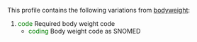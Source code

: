 This profile contains the following variations from [bodyweight](http://hl7.org/fhir/R4/bodyweight.html):

1. <span style='color:green'> code </span> Required body weight code
   * <span style='color:green'> coding </span> Body weight code as SNOMED